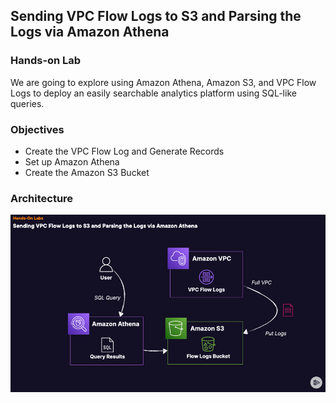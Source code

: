 ## Sending VPC Flow Logs to S3 and Parsing the Logs via Amazon Athena

### Hands-on Lab

We are going to explore using Amazon Athena, Amazon S3, and VPC Flow Logs to deploy an easily searchable analytics platform using SQL-like queries.

### Objectives

- Create the VPC Flow Log and Generate Records
- Set up Amazon Athena
- Create the Amazon S3 Bucket

### Architecture
![alt text](https://github.com/TristanLinoD/AWS/blob/main/VPCFlowLogsS3withAthena/Architectures/VPCFlowLogsS3withAthena.png)
